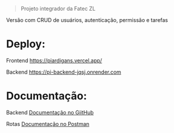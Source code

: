 > Projeto integrador da Fatec ZL

Versão com CRUD de usuários, autenticação, permissão e tarefas

# Deploy:
Frontend https://piardigans.vercel.app/

Backend https://pi-backend-jqsj.onrender.com

# Documentação:
Backend [Documentação no GiitHub](https://github.com/JoaoEnrique/pi-backend/)

Rotas [Documentação no Postman](https://www.postman.com/joaoenrique/projeto-integrador/collection/2v80f7s/projeto-integrador?action=share&creator=33671486)

